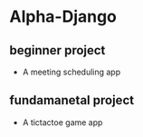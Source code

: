# Alpha-Django
## beginner project
- A meeting scheduling app
## fundamanetal project
- A tictactoe game app
